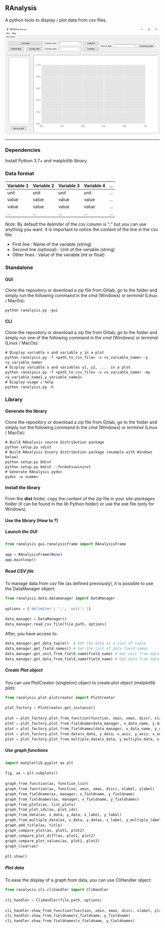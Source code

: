 **RAnalysis**
-------------

A python tools to display / plot data from csv files.

![RAnalaysis](ranalysis.jpg "RAnalaysis")

-------------
### Dependencies

Install Python 3.7+ and matplotlib library.

### Data format

| Variable 1 | Variable 2 | Variable 3 | Variable 4 | ... |
|------------|------------|------------|------------|-----|
| unit       | unit       | unit       | unit       | ... |
| value      | value      | value      | value      | ... |
| value      | value      | value      | value      | ... |
| ...        | ...        | ...        | ...        | ... |

*Note*: By default the delimiter of the csv column is ";" but you can use anything you want.
It is important to notice the content of the line in the csv file:

- First line : Name of the variable (string)
- Second line (optional) : Unit of the variable (string) 
- Other lines : Value of the variable (int or float)

### Standalone

#### GUI

Clone the repository or download a zip file from Gitlab, go to the folder and simply run the following command in the *cmd* (Windows) or *terminal* (Linux / MacOs):

	python ranalysis.py -gui

#### CLI

Clone the repository or download a zip file from Gitlab, go to the folder and simply run one of the following command in the *cmd* (Windows) or *terminal* (Linux / MacOs):
    
    # Display variable x and variable y in a plot
	python ranalysis.py -f <path_to_csv_file> -x <x_variable_name> -y <y_variable_name>
	# Display variable x and variables y1, y2, ...  in a plot
	python ranalysis.py -f <path_to_csv_file> -x <x_variable_name> -my <y_variable_name1,y_variable_name2>
	# Display usage / help
	python ranalysis.py -h

### Library

#### Generate the library

Clone the repository or download a zip file from Gitlab, go to the folder and simply run the following command in the *cmd* (Windows) or *terminal* (Linux / MacOs):

    # Build RAnalysis source distribution package
    python setup.py sdist
    # Build RAnalysis binary distribution package (example with Windows below)
    python setup.py bdist
    python setup.py bdist --formats=wininst
    # Generate RAnalysis pydoc
    pydoc -w <name>

#### Install the library

From the **dist** folder, copy the content of the zip file in your *site-packages* folder (it can be found in the *lib* Python folder) or use the exe file (only for Windows).

#### Use the library (How to ?)

##### Launch the GUI

```python
from ranalysis.gui.ranalysisframe import RAnalysisFrame

app = RAnalysisFrame(None)
app.mainloop()
```

##### Read CSV file

To manage data from csv file (as defined previously), it is possible to use the DataManager object:

```python
from ranalysis.data.datamanager import DataManager

options = {'delimiter': ';', 'unit': 1}

data_manager = DataManager()
data_manager.read_csv_file(file_path, options)
```

After, you have access to:

```python
data_manager.get_data_tuple()  # Get the data as a list of tuple
data_manager.get_field_names() # Get the list of data field names
data_manager.get_unit_from_field_name(field_name) # Get unit from data field name
data_manager.get_data_from_field_name(field_name) # Get data from data field name
```

##### Create Plot object

You can use PlotCreator (singleton) object to create plot object (matplotlib plot):

```python
from ranalysis.plot.plotcreator import PlotCreator

plot_factory = PlotCreator.get_instance()

plot = plot_factory.plot_from_function(function, xmin, xmax, discr, xlabel, ylabel)
plot = plot_factory.plot_from_fieldname(data_manager, x_data_name, y_data_name)
plot = plot_factory.plot_from_fieldnames(data_manager, x_data_name, y_data_names)
plot = plot_factory.plot_from_data(x_data, y_data, x_axis, y_axis, x_unit, y_unit)
plot = plot_factory.plot_from_multiple_data(x_data, y_multiple_data, x_axis, y_multiple_axis, x_unit, y_unit)
```

##### Use graph functions

```python
import matplotlib.pyplot as plt

fig, ax = plt.subplots()

graph_from_function(ax, function_list)
graph_from_function(ax, function, xmin, xmax, discr, xlabel, ylabel)
graph_from_fieldname(ax, manager, x_fieldname, y_fieldname)
graph_from_fieldnames(ax, manager, x_fieldname, y_fieldnames)
graph_from_plots(ax, list_plots)
graph_from_plot_ids(ax, plot_ids)
graph_from_data(ax, x_data, y_data, x_label, y_label)
graph_from_multiple_data(ax, x_data, y_datas, x_label, y_multiple_label)
graph_add_title(ax, title)
graph_compare_plot(ax, plot1, plot2)
graph_compare_plot_diff(ax, plot1, plot2)
graph_compare_plot_values(ax, plot1, plot2)
graph_clear(ax)

plt.show()
```

##### Plot data

To ease the display of a graph from data, you can use CliHandler object:

```python
from ranalysis.cli.clihandler import CliHandler

cli_handler = CliHandler(file_path, options)

cli_handler.show_from_function(function, xmin, xmax, discr, xlabel, ylabel)
cli_handler.show_from_fieldname(x_fieldname, y_fieldname)
cli_handler.show_from_fieldnames(x_fieldname, y_fieldnames)
```
